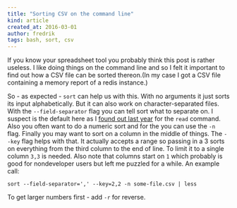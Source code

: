 ```yaml
---
title: "Sorting CSV on the command line"
kind: article
created_at: 2016-03-01
author: fredrik
tags: bash, sort, csv
---
```


If you know your spreadsheet tool you probably think this post is rather useless. I like doing things on the command
line and so I felt it important to find out how a CSV file can be sorted thereon.(In my case I got a CSV file containing
a memory report of a redis instance.)

So - as expected - `sort` can help us with this. With no arguments it just sorts its input alphabetically. But it can also
work on character-separated files. With the `--field-separator` flag you can tell sort what to separate on. I suspect <tab> is 
the default here as I [found out last year](/2015/08/bash.html) for the `read` command. Also you often want to do 
a numeric sort and for the you can use the `-n` flag. Finally you may want to sort on a column in the middle of things.
The `--key` flag helps with that. It actually accepts a range so passing in a 3 sorts on everything from the third column to 
the end of line. To limit it to a single column `3,3` is needed. Also note that columns start on `1` which probably is 
good for nondeveloper users but left me puzzled for a while. An example call:

    sort --field-separator=',' --key=2,2 -n some-file.csv | less

To get larger numbers first - add `-r` for reverse.
